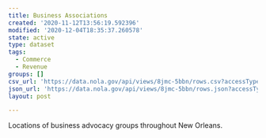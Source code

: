 ```yaml
---
title: Business Associations
created: '2020-11-12T13:56:19.592396'
modified: '2020-12-04T18:35:37.260578'
state: active
type: dataset
tags:
  - Commerce
  - Revenue
groups: []
csv_url: 'https://data.nola.gov/api/views/8jmc-5bbn/rows.csv?accessType=DOWNLOAD'
json_url: 'https://data.nola.gov/api/views/8jmc-5bbn/rows.json?accessType=DOWNLOAD'
layout: post

---
```

Locations of business advocacy groups throughout New Orleans.
